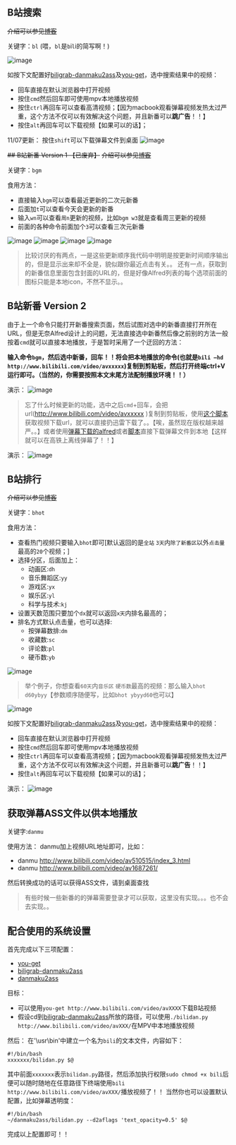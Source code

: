 ## B站搜索
~~介绍可以参见[博客](http://www.kylen314.com/archives/6670)~~

关键字：`bl` (喂，`bl`是`b`i`l`i的简写啊！)

![image](https://github.com/Vespa314/BilibiliAlfredWorkFlows/raw/master/img/bl1.png)

如按下文配置好[biligrab-danmaku2ass](https://github.com/m13253/biligrab-danmaku2ass)及[you-get](https://github.com/soimort/you-get)，选中搜索结果中的视频：
* 回车直接在默认浏览器中打开视频
* 按住`cmd`然后回车即可使用mpv本地播放视频
* 按住`ctrl`再回车可以查看高清视频；【因为macbook观看弹幕视频发热太过严重，这个方法不仅可以有效解决这个问题，并且新番可以**跳广告**！！】
* 按住`alt`再回车可以下载视频【如果可以的话】；

11/07更新：
按住`shift`可以下载弹幕文件到桌面
![image](https://github.com/Vespa314/BilibiliAlfredWorkFlows/raw/master/img/bl2.gif)


~~## B站新番 Version 1 【已废弃】~~
~~介绍可以参见[博客](http://www.kylen314.com/archives/6670)~~

关键字：`bgm`

食用方法：
* 直接输入`bgm`可以查看最近更新的二次元新番
* 后面加`t`可以查看今天会更新的新番
* 输入`wn`可以查看`周n`更新的视频，比如`bgm w3`就是查看周三更新的视频
* 前面的各种命令前面加个`3`可以查看三次元新番

![image](https://github.com/Vespa314/BilibiliAlfredWorkFlows/raw/master/img/bgm1.png)
![image](https://github.com/Vespa314/BilibiliAlfredWorkFlows/raw/master/img/bgm2.png)
![image](https://github.com/Vespa314/BilibiliAlfredWorkFlows/raw/master/img/bgm3.png)
![image](https://github.com/Vespa314/BilibiliAlfredWorkFlows/raw/master/img/bgm4.png)

> 比较讨厌的有两点，一是这些更新顺序我代码中明明是按更新时间顺序输出的，但是显示出来却不全是，貌似跟你最近点击有关。。
>还有一点，获取到的新番信息里面包含封面的URL的，但是好像Alfred列表的每个选项前面的图标只能是本地icon，不然不显示。。
 
## B站新番 Version 2
由于上一个命令只能打开新番搜索页面，然后试图对选中的新番直接打开所在URL，但是无奈Alfred设计上的问题，无法直接选中新番然后像之前别的方法一般按着`cmd`就可以直接本地播放，于是暂时采用了一个迂回的方法：

**输入命令`bgm`，然后选中新番，回车！！将会把本地播放的命令(也就是`bili —hd http://www.bilibili.com/video/avxxxxx`)复制到剪贴板，然后打开终端ctrl+V运行即可。（当然的，你需要按照本文末尾方法配制播放环境！！）**

演示：
![image](https://github.com/Vespa314/BilibiliAlfredWorkFlows/raw/master/img/bgm5.gif)

> 忘了什么时候更新的功能，选中之后`cmd`+回车，会把url(http://www.bilibili.com/video/avxxxxx )复制到剪贴板，使用[这个脚本](https://github.com/Vespa314/bilibili-api/tree/master/GetVedioUrl) 获取视频下载url，就可以直接扔迅雷下载了。。【唉，虽然现在版权越来越严。。】或者使用[弹幕下载的alfred](https://github.com/Vespa314/BilibiliAlfredWorkFlows/tree/master/GetAssFromBilibili)或者[脚本](https://github.com/Vespa314/bilibili-api/tree/master/GetDanmuAss)直接下载弹幕文件到本地【这样就可以在高铁上离线弹幕了！！】

演示：
![image](https://github.com/Vespa314/BilibiliAlfredWorkFlows/raw/master/img/bgm6.gif)


## B站排行
~~介绍可以参见[博客](http://www.kylen314.com/archives/6670)~~

关键字：`bhot`

食用方法：
* 查看热门视频只要输入`bhot`即可[默认返回的是`全站`   `3天`内`除了新番区`以外`点击量`最高的`20`个视频；]
* 选择分区，后面加上：
	*  动画区:`dh`
	* 音乐舞蹈区:`yy`
	* 游戏区:`yx`
	* 娱乐区:`yl`
	* 科学与技术:`kj`
* 设置天数范围只要加个`dx`就可以返回`x天`内排名最高的；
* 排名方式默认点击量，也可以选择:
	* 按弹幕数排:`dm`
	* 收藏数:`sc`
	* 评论数:`pl`
	* 硬币数:`yb`

![image](https://github.com/Vespa314/BilibiliAlfredWorkFlows/raw/master/img/bhot1.png)

> 举个例子，你想查看`60天`内`音乐区` `硬币数`最高的视频：那么输入`bhot d60ybyy`【参数顺序随便写，比如`bhot ybyyd60`也可以】

![image](https://github.com/Vespa314/BilibiliAlfredWorkFlows/raw/master/img/bhot2.png)

如按下文配置好[biligrab-danmaku2ass](https://github.com/m13253/biligrab-danmaku2ass)及[you-get](https://github.com/soimort/you-get)，选中搜索结果中的视频：
* 回车直接在默认浏览器中打开视频
* 按住`cmd`然后回车即可使用mpv本地播放视频
* 按住`ctrl`再回车可以查看高清视频；【因为macbook观看弹幕视频发热太过严重，这个方法不仅可以有效解决这个问题，并且新番可以**跳广告**！！】
* 按住`alt`再回车可以下载视频【如果可以的话】；

演示：
![image](https://github.com/Vespa314/BilibiliAlfredWorkFlows/raw/master/img/bhot3.gif)

## 获取弹幕ASS文件以供本地播放
关键字:`danmu`

使用方法：
danmu加上视频URL地址即可，比如：
* danmu http://www.bilibili.com/video/av510515/index_3.html
* danmu http://www.bilibili.com/video/av1687261/

然后转换成功的话可以获得ASS文件，请到桌面查找

> 有些时候一些新番的的弹幕需要登录才可以获取，这里没有实现。。。也不会去实现。。


## 配合使用的系统设置
首先完成以下三项配置：
* [you-get](https://github.com/soimort/you-get)
* [biligrab-danmaku2ass](https://github.com/m13253/biligrab-danmaku2ass)
* [danmaku2ass](https://github.com/m13253/danmaku2ass)

目标：
* 可以使用`you-get http://www.bilibili.com/video/avXXXX`下载B站视频
* 假设cd到[biligrab-danmaku2ass](https://github.com/m13253/biligrab-danmaku2ass)所放的路径，可以使用`./bilidan.py http://www.bilibili.com/video/avXXX/`在MPV中本地播放视频

然后：
在'\usr\bin'中建立一个名为`bili`的文本文件，内容如下：
```
#!/bin/bash
xxxxxxx/bilidan.py $@
```
其中前面`xxxxxxx`表示`bilidan.py`路径，然后添加执行权限`sudo chmod +x bili`后便可以随时随地在任意路径下终端使用`bili http://www.bilibili.com/video/avXXX/`播放视频了！！
当然你也可以设置默认配置，比如弹幕透明度：
```
#!/bin/bash
~/danmaku2ass/bilidan.py --d2aflags 'text_opacity=0.5' $@
```
完成以上配置即可！！